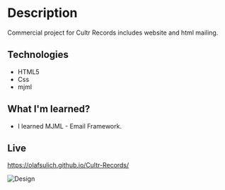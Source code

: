 # Description 
Commercial project for Cultr Records includes website and html mailing.

## Technologies 
* HTML5
* Css
* mjml

## What I'm learned? 
* I learned MJML - Email Framework.

## Live 
 https://olafsulich.github.io/Cultr-Records/

![Design](https://i.ibb.co/qCF7Q98/Pic.png)
